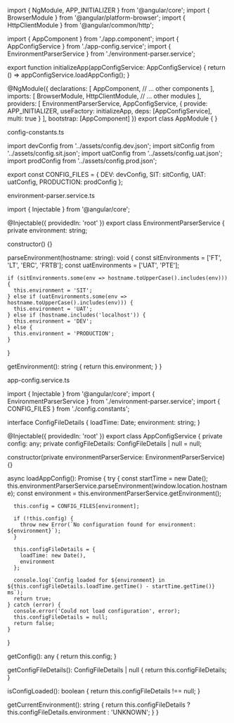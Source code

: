 import { NgModule, APP_INITIALIZER } from '@angular/core';
import { BrowserModule } from '@angular/platform-browser';
import { HttpClientModule } from '@angular/common/http';

import { AppComponent } from './app.component';
import { AppConfigService } from './app-config.service';
import { EnvironmentParserService } from './environment-parser.service';

export function initializeApp(appConfigService: AppConfigService) {
  return () => appConfigService.loadAppConfig();
}

@NgModule({
  declarations: [
    AppComponent,
    // ... other components
  ],
  imports: [
    BrowserModule,
    HttpClientModule,
    // ... other modules
  ],
  providers: [
    EnvironmentParserService,
    AppConfigService,
    {
      provide: APP_INITIALIZER,
      useFactory: initializeApp,
      deps: [AppConfigService],
      multi: true
    }
  ],
  bootstrap: [AppComponent]
})
export class AppModule { }

config-constants.ts

import devConfig from '../assets/config.dev.json';
import sitConfig from '../assets/config.sit.json';
import uatConfig from '../assets/config.uat.json';
import prodConfig from '../assets/config.prod.json';

export const CONFIG_FILES = {
  DEV: devConfig,
  SIT: sitConfig,
  UAT: uatConfig,
  PRODUCTION: prodConfig
};


environment-parser.service.ts

import { Injectable } from '@angular/core';

@Injectable({
  providedIn: 'root'
})
export class EnvironmentParserService {
  private environment: string;

  constructor() {}

  parseEnvironment(hostname: string): void {
    const sitEnvironments = ['FT', 'LT', 'ERC', 'FRTB'];
    const uatEnvironments = ['UAT', 'PTE'];

    if (sitEnvironments.some(env => hostname.toUpperCase().includes(env))) {
      this.environment = 'SIT';
    } else if (uatEnvironments.some(env => hostname.toUpperCase().includes(env))) {
      this.environment = 'UAT';
    } else if (hostname.includes('localhost')) {
      this.environment = 'DEV';
    } else {
      this.environment = 'PRODUCTION';
    }
  }

  getEnvironment(): string {
    return this.environment;
  }
}





app-config.service.ts

import { Injectable } from '@angular/core';
import { EnvironmentParserService } from './environment-parser.service';
import { CONFIG_FILES } from './config.constants';

interface ConfigFileDetails {
  loadTime: Date;
  environment: string;
}

@Injectable({
  providedIn: 'root'
})
export class AppConfigService {
  private config: any;
  private configFileDetails: ConfigFileDetails | null = null;

  constructor(private environmentParserService: EnvironmentParserService) {}

  async loadAppConfig(): Promise<boolean> {
    try {
      const startTime = new Date();
      this.environmentParserService.parseEnvironment(window.location.hostname);
      const environment = this.environmentParserService.getEnvironment();

      this.config = CONFIG_FILES[environment];

      if (!this.config) {
        throw new Error(`No configuration found for environment: ${environment}`);
      }

      this.configFileDetails = {
        loadTime: new Date(),
        environment
      };

      console.log(`Config loaded for ${environment} in ${this.configFileDetails.loadTime.getTime() - startTime.getTime()} ms`);
      return true;
    } catch (error) {
      console.error('Could not load configuration', error);
      this.configFileDetails = null;
      return false;
    }
  }

  getConfig(): any {
    return this.config;
  }

  getConfigFileDetails(): ConfigFileDetails | null {
    return this.configFileDetails;
  }

  isConfigLoaded(): boolean {
    return this.configFileDetails !== null;
  }

  getCurrentEnvironment(): string {
    return this.configFileDetails ? this.configFileDetails.environment : 'UNKNOWN';
  }
}
